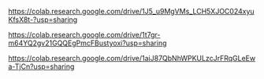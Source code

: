 
https://colab.research.google.com/drive/1J5_u9MgVMs_LCH5XJOC024xyuKfsX8t-?usp=sharing

https://colab.research.google.com/drive/1t7gr-m64YQ2gv21GQQEgPmcFBustyoxi?usp=sharing

https://colab.research.google.com/drive/1aiJ87QbNhWPKULzcJrFRqGLeEwa-TjCn?usp=sharing
